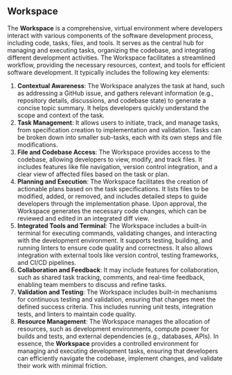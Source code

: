 
## Workspace
The **Workspace** is a comprehensive, virtual environment where developers interact with various components of the software development process, including code, tasks, files, and tools. It serves as the central hub for managing and executing tasks, organizing the codebase, and integrating different development activities. The Workspace facilitates a streamlined workflow, providing the necessary resources, context, and tools for efficient software development. It typically includes the following key elements:
1. **Contextual Awareness**: The Workspace analyzes the task at hand, such as addressing a GitHub issue, and gathers relevant information (e.g., repository details, discussions, and codebase state) to generate a concise topic summary. It helps developers quickly understand the scope and context of the task.
2. **Task Management**: It allows users to initiate, track, and manage tasks, from specification creation to implementation and validation. Tasks can be broken down into smaller sub-tasks, each with its own steps and file modifications.
3. **File and Codebase Access**: The Workspace provides access to the codebase, allowing developers to view, modify, and track files. It includes features like file navigation, version control integration, and a clear view of affected files based on the task or plan.
4. **Planning and Execution**: The Workspace facilitates the creation of actionable plans based on the task specifications. It lists files to be modified, added, or removed, and includes detailed steps to guide developers through the implementation phase. Upon approval, the Workspace generates the necessary code changes, which can be reviewed and edited in an integrated diff view.
5. **Integrated Tools and Terminal**: The Workspace includes a built-in terminal for executing commands, validating changes, and interacting with the development environment. It supports testing, building, and running linters to ensure code quality and correctness. It also allows integration with external tools like version control, testing frameworks, and CI/CD pipelines.
6. **Collaboration and Feedback**: It may include features for collaboration, such as shared task tracking, comments, and real-time feedback, enabling team members to discuss and refine tasks.
7. **Validation and Testing**: The Workspace includes built-in mechanisms for continuous testing and validation, ensuring that changes meet the defined success criteria. This includes running unit tests, integration tests, and linters to maintain code quality.
8. **Resource Management**: The Workspace manages the allocation of resources, such as development environments, compute power for builds and tests, and external dependencies (e.g., databases, APIs).
In essence, the **Workspace** provides a controlled environment for managing and executing development tasks, ensuring that developers can efficiently navigate the codebase, implement changes, and validate their work with minimal friction.
